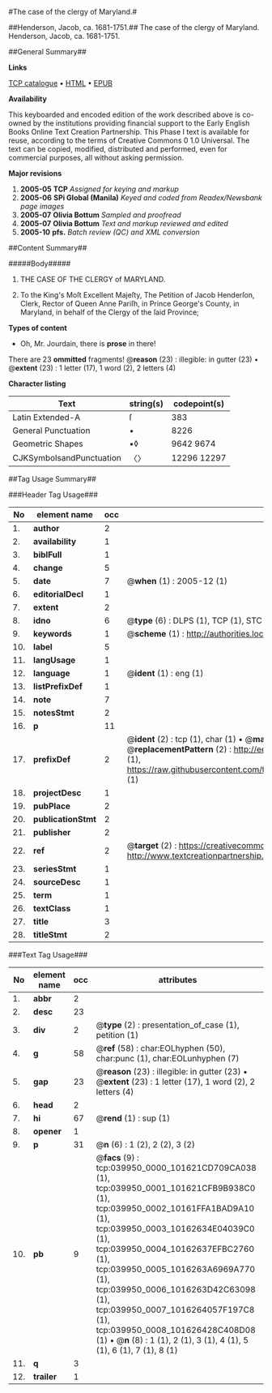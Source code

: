 #The case of the clergy of Maryland.#

##Henderson, Jacob, ca. 1681-1751.##
The case of the clergy of Maryland.
Henderson, Jacob, ca. 1681-1751.

##General Summary##

**Links**

[TCP catalogue](http://www.ota.ox.ac.uk/tcp/)  • 
[HTML](http://tei.it.ox.ac.uk/tcp/Texts-HTML/free/N30/N30074.html)  • 
[EPUB](http://tei.it.ox.ac.uk/tcp/Texts-EPUB/free/N30/N30074.epub)

**Availability**

This keyboarded and encoded edition of the
	       work described above is co-owned by the institutions
	       providing financial support to the Early English Books
	       Online Text Creation Partnership. This Phase I text is
	       available for reuse, according to the terms of Creative
	       Commons 0 1.0 Universal. The text can be copied,
	       modified, distributed and performed, even for
	       commercial purposes, all without asking permission.

**Major revisions**

1. __2005-05__ __TCP__ *Assigned for keying and markup*
1. __2005-06__ __SPi Global (Manila)__ *Keyed and coded from Readex/Newsbank page images*
1. __2005-07__ __Olivia Bottum__ *Sampled and proofread*
1. __2005-07__ __Olivia Bottum__ *Text and markup reviewed and edited*
1. __2005-10__ __pfs.__ *Batch review (QC) and XML conversion*

##Content Summary##

#####Body#####

1. THE CASE OF THE CLERGY of MARYLAND.

1. To the King's Moſt Excellent Majeſty, The Petition of Jacob Henderſon, Clerk, Rector of Queen Anne Pariſh, in Prince George's County, in Maryland, in behalf of the Clergy of the ſaid Province;

**Types of content**

  * Oh, Mr. Jourdain, there is **prose** in there!

There are 23 **ommitted** fragments! 
 @__reason__ (23) : illegible: in gutter (23)  •  @__extent__ (23) : 1 letter (17), 1 word (2), 2 letters (4)

**Character listing**


|Text|string(s)|codepoint(s)|
|---|---|---|
|Latin Extended-A|ſ|383|
|General Punctuation|•|8226|
|Geometric Shapes|▪◊|9642 9674|
|CJKSymbolsandPunctuation|〈〉|12296 12297|

##Tag Usage Summary##

###Header Tag Usage###

|No|element name|occ|attributes|
|---|---|---|---|
|1.|__author__|2||
|2.|__availability__|1||
|3.|__biblFull__|1||
|4.|__change__|5||
|5.|__date__|7| @__when__ (1) : 2005-12 (1)|
|6.|__editorialDecl__|1||
|7.|__extent__|2||
|8.|__idno__|6| @__type__ (6) : DLPS (1), TCP (1), STC (1), NOTIS (1), IMAGE-SET (1), EVANS-CITATION (1)|
|9.|__keywords__|1| @__scheme__ (1) : http://authorities.loc.gov/ (1)|
|10.|__label__|5||
|11.|__langUsage__|1||
|12.|__language__|1| @__ident__ (1) : eng (1)|
|13.|__listPrefixDef__|1||
|14.|__note__|7||
|15.|__notesStmt__|2||
|16.|__p__|11||
|17.|__prefixDef__|2| @__ident__ (2) : tcp (1), char (1)  •  @__matchPattern__ (2) : ([0-9\-]+):([0-9IVX]+) (1), (.+) (1)  •  @__replacementPattern__ (2) : http://eebo.chadwyck.com/downloadtiff?vid=$1&page=$2 (1), https://raw.githubusercontent.com/textcreationpartnership/Texts/master/tcpchars.xml#$1 (1)|
|18.|__projectDesc__|1||
|19.|__pubPlace__|2||
|20.|__publicationStmt__|2||
|21.|__publisher__|2||
|22.|__ref__|2| @__target__ (2) : https://creativecommons.org/publicdomain/zero/1.0/ (1), http://www.textcreationpartnership.org/docs/. (1)|
|23.|__seriesStmt__|1||
|24.|__sourceDesc__|1||
|25.|__term__|1||
|26.|__textClass__|1||
|27.|__title__|3||
|28.|__titleStmt__|2||


###Text Tag Usage###

|No|element name|occ|attributes|
|---|---|---|---|
|1.|__abbr__|2||
|2.|__desc__|23||
|3.|__div__|2| @__type__ (2) : presentation_of_case (1), petition (1)|
|4.|__g__|58| @__ref__ (58) : char:EOLhyphen (50), char:punc (1), char:EOLunhyphen (7)|
|5.|__gap__|23| @__reason__ (23) : illegible: in gutter (23)  •  @__extent__ (23) : 1 letter (17), 1 word (2), 2 letters (4)|
|6.|__head__|2||
|7.|__hi__|67| @__rend__ (1) : sup (1)|
|8.|__opener__|1||
|9.|__p__|31| @__n__ (6) : 1 (2), 2 (2), 3 (2)|
|10.|__pb__|9| @__facs__ (9) : tcp:039950_0000_101621CD709CA038 (1), tcp:039950_0001_101621CFB9B938C0 (1), tcp:039950_0002_10161FFA1BAD9A10 (1), tcp:039950_0003_10162634E04039C0 (1), tcp:039950_0004_10162637EFBC2760 (1), tcp:039950_0005_1016263A6969A770 (1), tcp:039950_0006_1016263D42C63098 (1), tcp:039950_0007_1016264057F197C8 (1), tcp:039950_0008_101626428C408D08 (1)  •  @__n__ (8) : 1 (1), 2 (1), 3 (1), 4 (1), 5 (1), 6 (1), 7 (1), 8 (1)|
|11.|__q__|3||
|12.|__trailer__|1||
